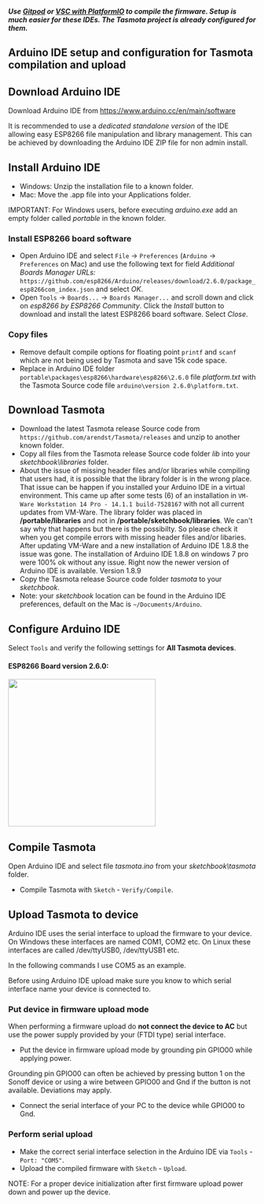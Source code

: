 _**Use [Gitpod](Gitpod) or [VSC with PlatformIO](Visual-Studio-Code) to compile the firmware. Setup is much easier for these IDEs. The Tasmota project is already configured for them.**_

## Arduino IDE setup and configuration for Tasmota compilation and upload

## Download Arduino IDE
Download Arduino IDE from https://www.arduino.cc/en/main/software  

It is recommended to use a *dedicated standalone version* of the IDE allowing easy ESP8266 file manipulation and library management. This can be achieved by downloading the Arduino IDE ZIP file for non admin install.  

## Install Arduino IDE
- Windows: Unzip the installation file to a known folder.
- Mac: Move the .app file into your Applications folder. 

IMPORTANT: For Windows users, before executing *arduino.exe* add an empty folder called *portable* in the known folder.

### Install ESP8266 board software
- Open Arduino IDE and select ``File`` → ``Preferences`` (``Arduino`` → ``Preferences`` on Mac) and use the following text for field *Additional Boards Manager URLs:* 
``https://github.com/esp8266/Arduino/releases/download/2.6.0/package_esp8266com_index.json`` and select *OK*.
- Open ``Tools`` → ``Boards...`` → ``Boards Manager...`` and scroll down and click on *esp8266 by ESP8266 Community*. Click the *Install* button to download and install the latest ESP8266 board software. Select *Close*.

### Copy files
- Remove default compile options for floating point ``printf`` and ``scanf`` which are not being used by Tasmota and save 15k code space.
- Replace in Arduino IDE folder ``portable\packages\esp8266\hardware\esp8266\2.6.0`` file *platform.txt* with the Tasmota Source code file ``arduino\version 2.6.0\platform.txt``.

## Download Tasmota
- Download the latest Tasmota release Source code from ``https://github.com/arendst/Tasmota/releases`` and unzip to another known folder. 
- Copy all files from the Tasmota release Source code folder *lib* into your *sketchbook\libraries* folder.
- About the issue of missing header files and/or libraries while compiling that users had, it is possible that the library folder is in the wrong place. That issue can be happen if you installed your Arduino IDE in a virtual environment. This came up after some tests (6) of an installation in `VM-Ware Workstation 14 Pro - 14.1.1 build-7528167` with not all current updates from VM-Ware. The library folder was placed in **/portable/libraries** and not in **/portable/sketchbook/libraries**. We can't say why that happens but there is the possibilty. So please check it when you get compile errors with missing header files and/or libaries. After updating VM-Ware and a new installation of Arduino IDE 1.8.8 the issue was gone. The installation of Arduino IDE 1.8.8 on windows 7 pro were 100% ok without any issue. Right now the newer version of Arduino IDE is available. Version 1.8.9
- Copy the Tasmota release Source code folder *tasmota* to your *sketchbook*.
- Note: your *sketchbook* location can be found in the Arduino IDE preferences, default on the Mac is ``~/Documents/Arduino``.

## Configure Arduino IDE
Select ``Tools`` and verify the following settings for **All Tasmota devices**.

#### ESP8266 Board version 2.6.0:

<img src="https://user-images.githubusercontent.com/24528715/68532632-2272b100-0320-11ea-97b4-ccdef22e04ad.png" width="300" />



## Compile Tasmota
Open Arduino IDE and select file *tasmota.ino* from your *sketchbook\tasmota* folder.

- Compile Tasmota with ``Sketch`` - ``Verify/Compile``.

## Upload Tasmota to device
Arduino IDE uses the serial interface to upload the firmware to your device. On Windows these interfaces are named COM1, COM2 etc. On Linux these interfaces are called /dev/ttyUSB0, /dev/ttyUSB1 etc.

In the following commands I use COM5 as an example.

Before using Arduino IDE upload make sure you know to which serial interface name your device is connected to. 

### Put device in firmware upload mode
When performing a firmware upload do **not connect the device to AC** but use the power supply provided by your (FTDI type) serial interface.

- Put the device in firmware upload mode by grounding pin GPIO00 while applying power.

Grounding pin GPIO00 can often be achieved by pressing button 1 on the Sonoff device or using a wire between GPIO00 and Gnd if the button is not available. Deviations may apply.

- Connect the serial interface of your PC to the device while GPIO00 to Gnd.

### Perform serial upload
- Make the correct serial interface selection in the Arduino IDE via ``Tools`` - ``Port: "COM5"``.
- Upload the compiled firmware with ``Sketch`` - ``Upload``.

NOTE: For a proper device initialization after first firmware upload power down and power up the device.



